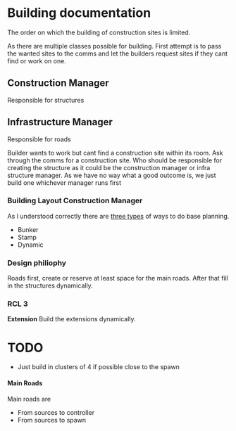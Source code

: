 # Building documentation

The order on which the building of construction sites is limited.

As there are multiple classes possible for building. First attempt is to pass the wanted sites to the comms and let the builders request sites if they cant find or work on one.

## Construction Manager

Responsible for structures

## Infrastructure Manager

Responsible for roads

Builder wants to work but cant find a construction site within its room. Ask through the comms for a construction site. Who should be responsible for creating the structure as it could be the construction manager or infra structure manager. As we have no way what a good outcome is, we just build one whichever manager runs first

### Building Layout Construction Manager

As I understood correctly there are [three types](https://youtu.be/YcruUDbqa7E) of ways to do base planning.

- Bunker
- Stamp
- Dynamic

### Design philiophy

Roads first, create or reserve at least space for the main roads. After that fill in the structures dynamically.

### RCL 3

**Extension**
Build the extensions dynamically.

# TODO

- Just build in clusters of 4 if possible close to the spawn

#### Main Roads

Main roads are

- From sources to controller
- From sources to spawn
